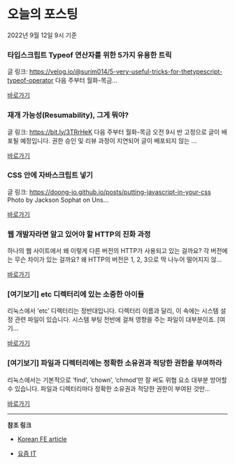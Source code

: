 # 오늘의 포스팅 
2022년 9월 12일 9시 기준 

###  타입스크립트 Typeof 연산자를 위한 5가지 유용한 트릭 

 글 링크: https://velog.io/@surim014/5-very-useful-tricks-for-thetypescript-typeof-operator 다음 주부터 월화-목금... 

 [바로가기](https://kofearticle.substack.com/p/korean-fe-article-typeof-5) 

###  재개 가능성(Resumability), 그게 뭐야? 

 글 링크: https://bit.ly/3TRrHeK 다음 주부터 월화-목금 오전 9시 반 고정으로 글이 배포될 예정입니다. 권한 승인 및 리뷰 과정이 지연되어 글이 배포되지 않는 ... 

 [바로가기](https://kofearticle.substack.com/p/korean-fe-article-resumability) 

###  CSS 안에 자바스크립트 넣기 

 글 링크: https://doong-jo.github.io/posts/putting-javascript-in-your-css Photo by Jackson Sophat on Uns... 

 [바로가기](https://kofearticle.substack.com/p/korean-fe-article-css) 

### 웹 개발자라면 알고 있어야 할 HTTP의 진화 과정 

 하나의 웹 사이트에서 왜 이렇게 다른 버전의 HTTP가 사용되고 있는 걸까요? 각 버전에는 무슨 차이가 있는 걸까요? 왜 HTTP의 버전은 1, 2, 3으로 딱 나누어 떨어지지 않... 

 [바로가기](https://yozm.wishket.com/magazine/detail/1686/) 

### [여기보기] etc 디렉터리에 있는 소중한 아이들 

 리눅스에서 ‘etc’ 디렉터리는 정반대입니다. 디렉터리 이름과 달리, 이 속에는 시스템 설정 관련 파일이 있습니다. 시스템 부팅 전반에 걸쳐 영향을 주는 파일이 대부분이죠. [여기... 

 [바로가기](https://yozm.wishket.com/magazine/detail/1679/) 

### [여기보기] 파일과 디렉터리에는 정확한 소유권과 적당한 권한을 부여하라 

 리눅스에서는 기본적으로 ‘find’, ‘chown’, ‘chmod’만 잘 써도 위협 요소 대부분 방어할 수 있습니다. 파일과 디렉터리마다 정확한 소유권과 적당한 권한이 부여된 것만... 

 [바로가기](https://yozm.wishket.com/magazine/detail/1668/) 

---

**참조 링크**

- [Korean FE article](https://kofearticle.substack.com) 

- [요즘 IT](https://yozm.wishket.com/magazine) 

